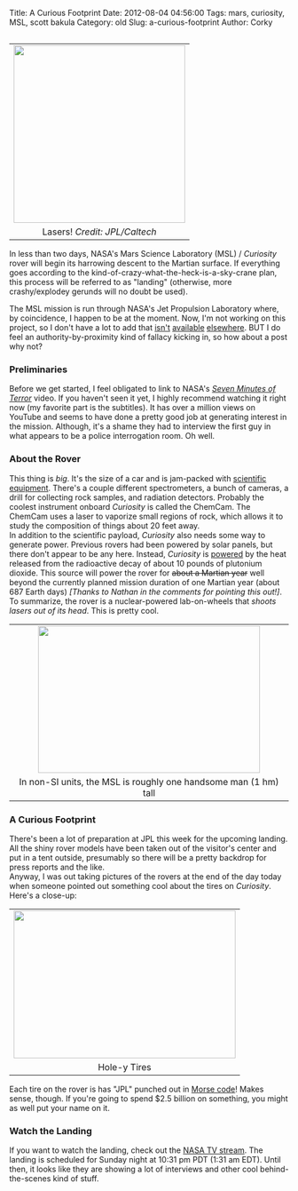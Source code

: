 Title: A Curious Footprint
Date: 2012-08-04 04:56:00
Tags: mars, curiosity, MSL, scott bakula
Category: old
Slug: a-curious-footprint
Author: Corky


<table cellpadding="0" cellspacing="0" class="tr-caption-container" style="float: left; margin-right: 1em; text-align: left;"><tbody><tr><td style="text-align: center;"><a href="http://2.bp.blogspot.com/-nW-i5yFeM6Y/UByrmMDEVbI/AAAAAAAAAZM/rBD78ulDQj0/s1600/msl_laser.jpg" imageanchor="1" style="clear: left; margin-bottom: 1em; margin-left: auto; margin-right: auto;"><img border="0" height="320" src="http://2.bp.blogspot.com/-nW-i5yFeM6Y/UByrmMDEVbI/AAAAAAAAAZM/rBD78ulDQj0/s320/msl_laser.jpg" width="309" /></a></td></tr><tr><td class="tr-caption" style="text-align: center;">Lasers!  <i>Credit: JPL/Caltech</i></td></tr></tbody></table>In less than two days, NASA's Mars Science Laboratory (MSL) / <i>Curiosity</i> rover will begin its harrowing descent to the Martian surface.  If everything goes according to the kind-of-crazy-what-the-heck-is-a-sky-crane plan, this process will be referred to as "landing" (otherwise, more crashy/explodey gerunds will no doubt be used). 

The MSL mission is run through NASA's Jet Propulsion Laboratory where, by coincidence, I happen to be at the moment.  Now, I'm not working on this project, so I don't have a lot to add that <a href="http://mars.jpl.nasa.gov/msl/index.cfm">isn't</a> <a href="http://blogs.discovermagazine.com/badastronomy/2012/08/02/curiositys-chem-lab-on-mars/">available</a> <a href="http://scienceblogs.com/startswithabang/2012/07/20/43-years-later-were-seven-minutes-away-from-a-second-great-step-forward/">elsewhere</a>.  BUT I do feel an authority-by-proximity kind of fallacy kicking in, so how about a post why not?

<a name='more'></a><h3>Preliminaries</h3><div>Before we get started, I feel obligated to link to NASA's <i><a href="http://www.youtube.com/watch?v=Ki_Af_o9Q9s">Seven Minutes of Terror</a> </i>video.  If you haven't seen it yet, I highly recommend watching it right now (my favorite part is the subtitles).  It has over a million views on YouTube and seems to have done a pretty good job at generating interest in the mission.  Although, it's a shame they had to interview the first guy in what appears to be a police interrogation room.  Oh well.</div><div>
</div><h3>About the Rover</h3><div>This thing is <i>big</i>.  It's the size of a car and is jam-packed with <a href="http://mars.jpl.nasa.gov/msl/mission/instruments/">scientific equipment</a>.  There's a couple different spectrometers, a bunch of cameras, a drill for collecting rock samples, and radiation detectors.  Probably the coolest instrument onboard <i>Curiosity</i> is called the ChemCam.  The ChemCam uses a laser to vaporize small regions of rock, which allows it to study the composition of things about 20 feet away.  </div><div>
</div><div>In addition to the scientific payload, <i>Curiosity</i> also needs some way to generate power.  Previous rovers had been powered by solar panels, but there don't appear to be any here.  Instead, <i>Curiosity</i> is <a href="http://www.ne.doe.gov/pdfFiles/MMRTG_Jan2008.pdf">powered</a> by the heat released from the radioactive decay of about 10 pounds of plutonium dioxide.  This source will power the rover for <strike>about a Martian year</strike> well beyond the currently planned mission duration of one Martian year (about 687 Earth days)  <i>[Thanks to Nathan in the comments for pointing this out!]</i>.</div><div>
</div><div>To summarize, the rover is a nuclear-powered lab-on-wheels that <i>shoots lasers out of its head</i>.  This is pretty cool.</div><div>
</div><table align="center" cellpadding="0" cellspacing="0" class="tr-caption-container" style="margin-left: auto; margin-right: auto; text-align: center;"><tbody><tr><td style="text-align: center;"><a href="http://3.bp.blogspot.com/-jLOpoGLY6Yk/UBzbYgwRMKI/AAAAAAAAAZg/lViBtW_vQgM/s1600/msl2.jpg" imageanchor="1" style="margin-left: auto; margin-right: auto;"><img border="0" height="265" src="http://3.bp.blogspot.com/-jLOpoGLY6Yk/UBzbYgwRMKI/AAAAAAAAAZg/lViBtW_vQgM/s400/msl2.jpg" width="400" /></a></td></tr><tr><td class="tr-caption" style="text-align: center;">In non-SI units, the MSL is roughly one handsome man (1 hm) tall</td></tr></tbody></table><h3>A Curious Footprint</h3><div>There's been a lot of preparation at JPL this week for the upcoming landing.  All the shiny rover models have been taken out of the visitor's center and put in a tent outside, presumably so there will be a pretty backdrop for press reports and the like. </div><div>
</div><div>Anyway, I was out taking pictures of the rovers at the end of the day today when someone pointed out something cool about the tires on <i>Curiosity</i>.</div><div>
</div><div>Here's a close-up:</div><div>
</div><table align="center" cellpadding="0" cellspacing="0" class="tr-caption-container" style="margin-left: auto; margin-right: auto; text-align: center;"><tbody><tr><td style="text-align: center;"><a href="http://2.bp.blogspot.com/-ZAritHZ1usE/UBzfOUrM_oI/AAAAAAAAAZ0/meA5wgE6HCM/s1600/MSL_tire.jpg" imageanchor="1" style="margin-left: auto; margin-right: auto;"><img border="0" height="266" src="http://2.bp.blogspot.com/-ZAritHZ1usE/UBzfOUrM_oI/AAAAAAAAAZ0/meA5wgE6HCM/s400/MSL_tire.jpg" width="400" /></a></td></tr><tr><td class="tr-caption" style="text-align: center;">Hole-y Tires</td></tr></tbody></table><div>Each tire on the rover is has "JPL" punched out in <a href="http://en.wikipedia.org/wiki/File:International_Morse_Code.svg">Morse code</a>!  Makes sense, though.  If you're going to spend $2.5 billion on something, you might as well put your name on it.</div><div>
</div><h3>Watch the Landing</h3><div>If you want to watch the landing, check out the <a href="http://www.nasa.gov/multimedia/nasatv/index.html">NASA TV stream</a>.  The landing is scheduled for Sunday night at 10:31 pm PDT (1:31 am EDT).  Until then, it looks like they are showing a lot of interviews and other cool behind-the-scenes kind of stuff.</div>
